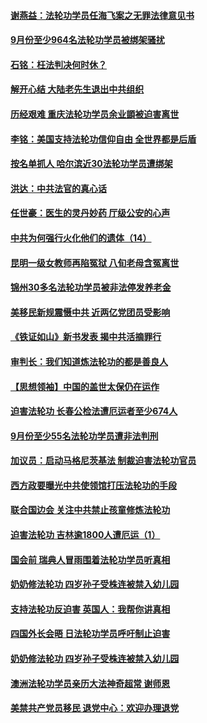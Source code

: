 #### [谢燕益：法轮功学员任海飞案之无罪法律意见书](../pages/prog424/a102965321.md?t=10180751) 
#### [9月份至少964名法轮功学员被绑架骚扰](../pages/prog424/a102965280.md?t=10180751) 
#### [石铭：枉法判决何时休？](../pages/prog424/a102964615.md?t=10180751) 
#### [解开心结 大陆老先生退出中共组织](../pages/prog424/a102964417.md?t=10180751) 
#### [历经艰难 重庆法轮功学员余业顗被迫害离世](../pages/prog424/a102963098.md?t=10180751) 
#### [李铭：美国支持法轮功信仰自由 全世界都是后盾](../pages/prog424/a102963547.md?t=10180751) 
#### [按名单抓人 哈尔滨近30法轮功学员遭绑架](../pages/prog424/a102963477.md?t=10180751) 
#### [洪达：中共法官的真心话](../pages/prog424/a102963197.md?t=10180751) 
#### [任世豪：医生的灵丹妙药 厅级公安的心声](../pages/prog424/a102962892.md?t=10180751) 
#### [中共为何强行火化他们的遗体（14）](../pages/prog424/a102962893.md?t=10180751) 
#### [昆明一级女教师再陷冤狱 八旬老母含冤离世](../pages/prog424/a102962888.md?t=10180751) 
#### [锦州30多名法轮功学员被非法停发养老金](../pages/prog424/a102962208.md?t=10180751) 
#### [美移民新规震慑中共 近两亿党团员受影响](../pages/prog424/a102962187.md?t=10180751) 
#### [《铁证如山》新书发表 揭中共活摘罪行](../pages/prog424/a102961627.md?t=10180751) 
#### [审判长：我们知道炼法轮功的都是善良人](../pages/prog424/a102961388.md?t=10180751) 
#### [【思想领袖】中国的盖世太保仍在运作](../pages/prog424/a102961250.md?t=10180751) 
#### [迫害法轮功 长春公检法遭厄运者至少674人](../pages/prog424/a102960963.md?t=10180751) 
#### [9月份至少55名法轮功学员遭非法判刑](../pages/prog424/a102960450.md?t=10180751) 
#### [加议员：启动马格尼茨基法 制裁迫害法轮功官员](../pages/prog424/a102960464.md?t=10180751) 
#### [西方政要曝光中共使领馆打压法轮功的手段](../pages/prog424/a102960438.md?t=10180751) 
#### [联合国边会 关注中共禁止孩童修炼法轮功](../pages/prog424/a102960427.md?t=10180751) 
#### [迫害法轮功 吉林逾1800人遭厄运（1）](../pages/prog424/a102959351.md?t=10180751) 
#### [国会前 瑞典人冒雨围着法轮功学员听真相](../pages/prog424/a102958701.md?t=10180751) 
#### [奶奶修法轮功 四岁孙子受株连被禁入幼儿园](../pages/prog424/a102957998.md?t=10180751) 
#### [支持法轮功反迫害 英国人：我帮你讲真相](../pages/prog424/a102957812.md?t=10180751) 
#### [四国外长会晤 日法轮功学员呼吁制止迫害](../pages/prog424/a102957326.md?t=10180751) 
#### [奶奶修法轮功 四岁孙子受株连被禁入幼儿园](../pages/prog424/a102956232.md?t=10180751) 
#### [澳洲法轮功学员亲历大法神奇超常 谢师恩](../pages/prog424/a102957060.md?t=10180751) 
#### [美禁共产党员移民 退党中心：欢迎办理退党](../pages/prog424/a102956266.md?t=10180751) 

